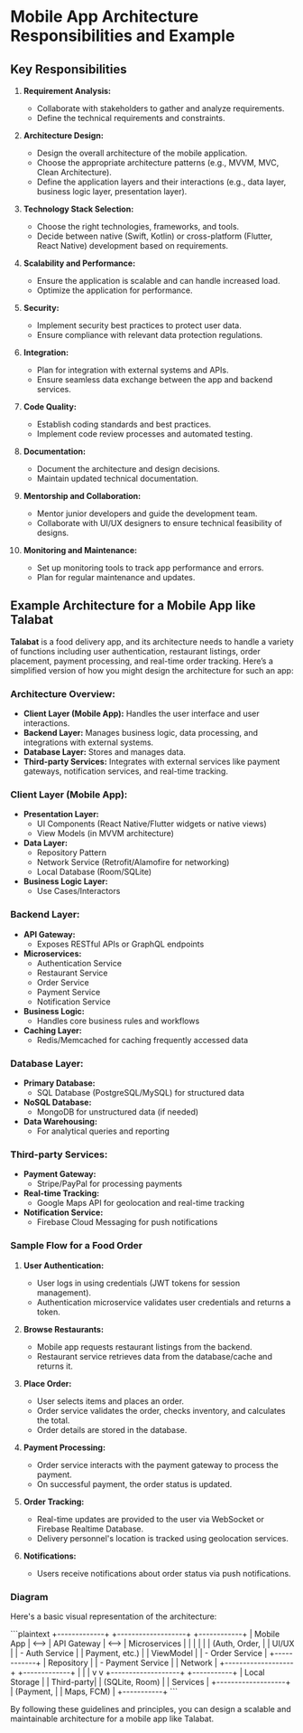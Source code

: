 
# Mobile App Architecture Responsibilities and Example

## Key Responsibilities

1. **Requirement Analysis:**
   - Collaborate with stakeholders to gather and analyze requirements.
   - Define the technical requirements and constraints.

2. **Architecture Design:**
   - Design the overall architecture of the mobile application.
   - Choose the appropriate architecture patterns (e.g., MVVM, MVC, Clean Architecture).
   - Define the application layers and their interactions (e.g., data layer, business logic layer, presentation layer).

3. **Technology Stack Selection:**
   - Choose the right technologies, frameworks, and tools.
   - Decide between native (Swift, Kotlin) or cross-platform (Flutter, React Native) development based on requirements.

4. **Scalability and Performance:**
   - Ensure the application is scalable and can handle increased load.
   - Optimize the application for performance.

5. **Security:**
   - Implement security best practices to protect user data.
   - Ensure compliance with relevant data protection regulations.

6. **Integration:**
   - Plan for integration with external systems and APIs.
   - Ensure seamless data exchange between the app and backend services.

7. **Code Quality:**
   - Establish coding standards and best practices.
   - Implement code review processes and automated testing.

8. **Documentation:**
   - Document the architecture and design decisions.
   - Maintain updated technical documentation.

9. **Mentorship and Collaboration:**
   - Mentor junior developers and guide the development team.
   - Collaborate with UI/UX designers to ensure technical feasibility of designs.

10. **Monitoring and Maintenance:**
    - Set up monitoring tools to track app performance and errors.
    - Plan for regular maintenance and updates.

## Example Architecture for a Mobile App like Talabat

**Talabat** is a food delivery app, and its architecture needs to handle a variety of functions including user authentication, restaurant listings, order placement, payment processing, and real-time order tracking. Here’s a simplified version of how you might design the architecture for such an app:

### Architecture Overview:
   - **Client Layer (Mobile App):** Handles the user interface and user interactions.
   - **Backend Layer:** Manages business logic, data processing, and integrations with external systems.
   - **Database Layer:** Stores and manages data.
   - **Third-party Services:** Integrates with external services like payment gateways, notification services, and real-time tracking.

### Client Layer (Mobile App):
   - **Presentation Layer:**
     - UI Components (React Native/Flutter widgets or native views)
     - View Models (in MVVM architecture)
   - **Data Layer:**
     - Repository Pattern
     - Network Service (Retrofit/Alamofire for networking)
     - Local Database (Room/SQLite)
   - **Business Logic Layer:**
     - Use Cases/Interactors

### Backend Layer:
   - **API Gateway:**
     - Exposes RESTful APIs or GraphQL endpoints
   - **Microservices:**
     - Authentication Service
     - Restaurant Service
     - Order Service
     - Payment Service
     - Notification Service
   - **Business Logic:**
     - Handles core business rules and workflows
   - **Caching Layer:**
     - Redis/Memcached for caching frequently accessed data

### Database Layer:
   - **Primary Database:**
     - SQL Database (PostgreSQL/MySQL) for structured data
   - **NoSQL Database:**
     - MongoDB for unstructured data (if needed)
   - **Data Warehousing:**
     - For analytical queries and reporting

### Third-party Services:
   - **Payment Gateway:**
     - Stripe/PayPal for processing payments
   - **Real-time Tracking:**
     - Google Maps API for geolocation and real-time tracking
   - **Notification Service:**
     - Firebase Cloud Messaging for push notifications

### Sample Flow for a Food Order

1. **User Authentication:**
   - User logs in using credentials (JWT tokens for session management).
   - Authentication microservice validates user credentials and returns a token.

2. **Browse Restaurants:**
   - Mobile app requests restaurant listings from the backend.
   - Restaurant service retrieves data from the database/cache and returns it.

3. **Place Order:**
   - User selects items and places an order.
   - Order service validates the order, checks inventory, and calculates the total.
   - Order details are stored in the database.

4. **Payment Processing:**
   - Order service interacts with the payment gateway to process the payment.
   - On successful payment, the order status is updated.

5. **Order Tracking:**
   - Real-time updates are provided to the user via WebSocket or Firebase Realtime Database.
   - Delivery personnel's location is tracked using geolocation services.

6. **Notifications:**
   - Users receive notifications about order status via push notifications.

### Diagram

Here's a basic visual representation of the architecture:

\`\`\`plaintext
    +-------------+      +-------------------+      +------------+
    | Mobile App  | <--> | API Gateway       | <--> | Microservices |
    |             |      |                   |      | (Auth, Order,  |
    | UI/UX       |      | - Auth Service    |      |  Payment, etc.) |
    | ViewModel   |      | - Order Service   |      +------------+
    | Repository  |      | - Payment Service |
    | Network     |      +-------------------+
    +-------------+                |
           |                       |
           v                       v
    +-------------------+      +-----------+
    | Local Storage     |      | Third-party|
    | (SQLite, Room)    |      | Services   |
    +-------------------+      | (Payment,  |
                                | Maps, FCM) |
                                +-----------+
\`\`\`

By following these guidelines and principles, you can design a scalable and maintainable architecture for a mobile app like Talabat.

